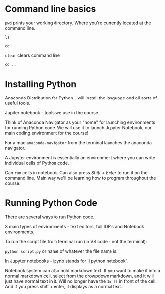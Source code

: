# Command line basics 

`pwd` prints your working directory. Where you're currently located at the command line. 

`ls`  

`cd` 

`clear` clears command line 

`cd ..`

# Installing Python

Anaconda Distribution for Python - will install the language and all sorts of useful tools. 

Jupiter notebook - tools we use in the course. 

Think of Anaconda Navigator as your "home" for launching environments for running Python code. We will use it to launch Jupyter Notebook, our main coding environment for the course!

For a mac `anaconda-navigator` from the terminal launches the anaconda navigator.

A Jupyter environment is essentially an environment where you can write individual cells of Python code.

Can `run` cells in notebook. Can also press *Shift + Enter* to run it on the command line. Main way we'll be learning how to program throughout the course. 

# Running Python Code 

There are several ways to run Python code.

3 main types of environments - text editors, full IDE's and Notebook environments. 

To run the script file from terminal run (in VS code - not the terminal): 

`python script.py` or name of whatever the file name is. 

In Jupyter notebooks - ipynb stands for 'i python notebook'.

Notebook system can also hold markdown text. If you want to make it into a normal markdown cell, select from the drowpdown markdown, and it will just have normal text in it. Will no longer have the `In []` in front of the cell. And if you press shift + enter, it displays as a normal text. 